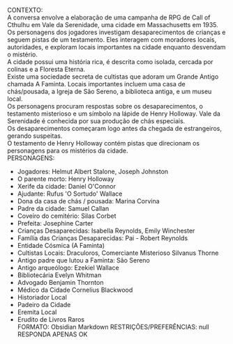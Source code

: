 CONTEXTO:  
A conversa envolve a elaboração de uma campanha de RPG de Call of Cthulhu em Vale da Serenidade, uma cidade em Massachusetts em 1935.  
Os personagens dos jogadores investigam desaparecimentos de crianças e seguem pistas de um testamento. Eles interagem com moradores locais, autoridades, e exploram locais importantes na cidade enquanto desvendam o mistério.  
A cidade possui uma história rica, é descrita como isolada, cercada por colinas e a Floresta Eterna.  
Existe uma sociedade secreta de cultistas que adoram um Grande Antigo chamada A Faminta. Locais importantes incluem uma casa de chás/pousada, a Igreja de São Sereno, a biblioteca antiga, e um museu local.  
Os personagens procuram respostas sobre os desaparecimentos, o testamento misterioso e um símbolo na lápide de Henry Holloway. Vale da Serenidade é conhecida por sua produção de chás especiais.  
Os desaparecimentos começaram logo antes da chegada de estrangeiros, gerando suspeitas.  
O testamento de Henry Holloway contém pistas que direcionam os personagens para os mistérios da cidade.  
PERSONAGENS: 
- Jogadores: Helmut Albert Stalone, Joseph Johnston
- O parente morto: Henry Holloway
- Xerife da cidade: Daniel O'Connor
- Ajudante: Rufus 'O Sortudo' Wallace
- Dona da casa de chás / pousada: Marina Corvina
- Padre da cidade: Samuel Callan
- Coveiro do cemitério: Silas Corbet
- Prefeita: Josephine Carter
- Crianças Desaparecidas: Isabella Reynolds, Emily Winchester
- Família das Crianças Desaparecidas: Pai - Robert Reynolds
- Entidade Cósmica (A Faminta)
- Cultistas Locais: Draculoros, Comerciante Misterioso Silvanus Thorne
- Antigo padre que lutou a Faminta: São Sereno
- Antigo arqueólogo: Ezekiel Wallace
- Bibliotecária Evelyn Whitman
- Advogado Benjamin Thornton
- Médico da Cidade Cornelius Blackwood
- Historiador Local
- Padeiro da Cidade
- Eremita Local
- Erudito de Livros Raros  
FORMATO:
Obsidian Markdown
RESTRIÇÕES/PREFERÊNCIAS: null
RESPONDA APENAS OK